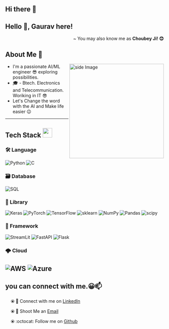 ## Hi there 👋
## Hello 👋, Gaurav here!
<p align='right'> ~ You may also know me as <strong>Choubey Ji! 😊</strong></p>

<h2 align='left'>About Me 🦦</h2>

<img src="git.png" alt="side Image" align="right" width="300" height="auto" />

* I'm a passionate AI/ML engineer 😎 exploring possibilities.
* 🎓 - Btech. Electronics and Telecommunication. Woriking in IT 😎
* Let's Change the word with the AI and Make life easier 😉
  
---

<h2 align="Left"> Tech Stack <img src="https://media.giphy.com/media/fYSnHlufseco8Fh93Z/giphy.gif" width="30"> </h2>

### 🛠 Language
![Python](https://img.shields.io/badge/-Python-000?&logo=Python)
![C](https://img.shields.io/badge/-C-000?&logo=C)
<br />

### 🗃 Database
![SQL](https://img.shields.io/badge/-SQL-000?&logo=MySQL)
<br />

### 🦖 Library
![Keras](https://img.shields.io/badge/-Keras-000?&logo=keras)
![PyTorch](https://img.shields.io/badge/-PyTorch-000?&logo=pytorch)
![TensorFlow](https://img.shields.io/badge/-TensorFlow-000?&logo=tensorflow)
![sklearn](https://img.shields.io/badge/-sklearn-000?&logo=scikit-learn)
![NumPy](https://img.shields.io/badge/-NumPy-000?&logo=numpy)
![Pandas](https://img.shields.io/badge/-Pandas-000?&logo=pandas)
![scipy](https://img.shields.io/badge/-Scipy-000?&logo=scipy)
<br />

### 🧨 Framework
![StreamLit](https://img.shields.io/badge/-Streamlit-000?&logo=streamlit)
![FastAPI](https://img.shields.io/badge/-FastAPI-000?&logo=FastAPI)
![Flask](https://img.shields.io/badge/-Flask-000?&logo=flask)
<br />

### 🌩 Cloud
![AWS](https://img.shields.io/badge/-AWS-000?&logo=Amazon-AWS&logoColor=F90)
![Azure](https://img.shields.io/badge/-Microsoft%20Azure-000?&logo=MicrosoftAzure)
<br />
--- 

<h2> you can connect with me.😀📫 </h2>

&emsp; ⦿ 🤝 Connect with me on [LinkedIn](https://www.linkedin.com/in/pratikchoubey/)

&emsp; ⦿ 📩 Shoot Me an [Email](mailto:p.choubeyji176@gmail.com)

&emsp; ⦿ :octocat: Follow me on [Github](https://github.com/pratik-choubey)

  
